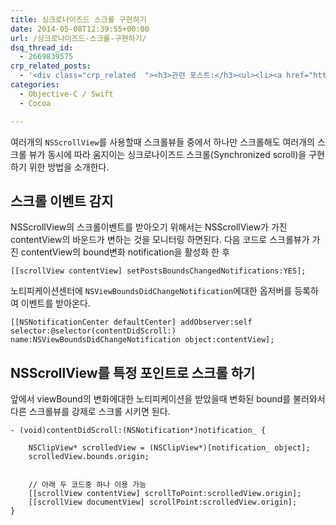 ```yaml
---
title: 싱크로나이즈드 스크롤 구현하기
date: 2014-05-08T12:39:55+00:00
url: /싱크로나이즈드-스크롤-구현하기/
dsq_thread_id:
  - 2669839575
crp_related_posts:
  - '<div class="crp_related  "><h3>관련 포스트:</h3><ul><li><a href="https://www.letmecompile.com/mysql-innodb-lock-deadlock/"     class="post-763"><span class="crp_title">MySQL InnoDB lock & deadlock 이해하기</span></a></li><li><a href="https://www.letmecompile.com/kafka-consumer-offset-reset/"     class="post-786"><span class="crp_title">카프카(Kafka) Consumer offset reset 방법</span></a></li><li><a href="https://www.letmecompile.com/redis-cluster-sentinel-overview/"     class="post-770"><span class="crp_title">레디스 클러스터, 센티넬 구성 및 동작 방식</span></a></li><li><a href="https://www.letmecompile.com/kotlin-coroutine-vs-javascript-async-comparison/"     class="post-873"><span class="crp_title">JavaScript 개발자에게 Kotlin coroutine 10분만에 이해시키기</span></a></li><li><a href="https://www.letmecompile.com/chrome-extension-with-react/"     class="post-776"><span class="crp_title">크롬 익스텐션 개발 + 리액트 적용하기</span></a></li></ul><div class="crp_clear"></div></div>'
categories:
  - Objective-C / Swift
  - Cocoa

---
```

여러개의 `NSScrollView`를 사용할때 스크롤뷰들 중에서 하나만 스크롤해도 여러개의 스크롤 뷰가 동시에 따라 움지이는 싱크로나이즈드 스크롤(Synchronized scroll)을 구현하기 위한 방법을 소개한다.

## 스크롤 이벤트 감지

NSScrollView의 스크롤이벤트를 받아오기 위해서는 NSScrollView가 가진 contentView의 바운드가 변하는 것을 모니터링 하면된다. 다음 코드로 스크롤뷰가 가진 contentView의 bound변화 notification을 활성화 한 후

    [[scrollView contentView] setPostsBoundsChangedNotifications:YES];
    

노티피케이션센터에 `NSViewBoundsDidChangeNotification`에대한 옵저버를 등록하여 이벤트를 받아온다.

    [[NSNotificationCenter defaultCenter] addObserver:self selector:@selector(contentDidScroll:) name:NSViewBoundsDidChangeNotification object:contentView];
    

## NSScrollView를 특정 포인트로 스크롤 하기

앞에서 viewBound의 변화에대한 노티피케이션을 받았을때 변화된 bound를 불러와서 다른 스크롤뷰를 강제로 스크롤 시키면 된다.

    - (void)contentDidScroll:(NSNotification*)notification_ {
    
        NSClipView* scrolledView = (NSClipView*)[notification_ object];
        scrolledView.bounds.origin;
    
    
        // 아래 두 코드중 하나 이용 가능
        [[scrollView contentView] scrollToPoint:scrolledView.origin];
        [[scrollView documentView] scrollPoint:scrolledView.origin];
    }